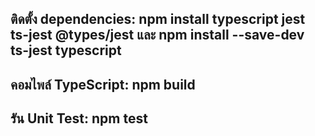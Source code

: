## ติดตั้ง dependencies: npm install typescript jest ts-jest @types/jest และ npm install --save-dev ts-jest typescript
## คอมไพล์ TypeScript: npm  build
## รัน Unit Test: npm test


